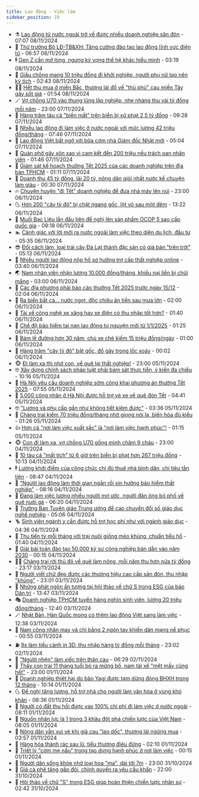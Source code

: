 ```yaml
---
title: Lao động - Việc làm
sidebar_position: 19
---
```


<!-- dantri-lao-dong-viec-lam:START -->
- ⚗️ [Lao động từ nước ngoài trở về được nhiều doanh nghiệp săn đón](https://dantri.com.vn/lao-dong-viec-lam/lao-dong-tu-nuoc-ngoai-tro-ve-duoc-nhieu-doanh-nghiep-san-don-20241108134617015.htm) - 07:07 08/11/2024
- 🙉 [Thứ trưởng Bộ LĐ-TB&amp;XH: Tăng cường đào tạo lao động lĩnh vực điện tử](https://dantri.com.vn/lao-dong-viec-lam/thu-truong-bo-ld-tbxh-tang-cuong-dao-tao-lao-dong-linh-vuc-dien-tu-20241108131002645.htm) - 06:57 08/11/2024
- 🕴 [Gen Z cần mở lòng, ngưng kỳ vọng thế hệ khác hiểu mình](https://dantri.com.vn/lao-dong-viec-lam/gen-z-can-mo-long-ngung-ky-vong-the-he-khac-hieu-minh-20241107170027664.htm) - 03:19 08/11/2024
- 🧐 [Giấu chồng mang 10 triệu đồng đi khởi nghiệp, người phụ nữ tạo nên kỳ tích](https://dantri.com.vn/lao-dong-viec-lam/giau-chong-mang-10-trieu-dong-di-khoi-nghiep-nguoi-phu-nu-tao-nen-ky-tich-20241108075510527.htm) - 02:43 08/11/2024
- 🧑‍💻 [Hết thu mua ở miền Bắc, thương lái đổ về &quot;thủ phủ&quot; cau miền Tây gây sốt giá](https://dantri.com.vn/lao-dong-viec-lam/het-thu-mua-o-mien-bac-thuong-lai-do-ve-thu-phu-cau-mien-tay-gay-sot-gia-20241105163459917.htm) - 01:54 08/11/2024
- 🪄 [Vợ chồng U70 vào thung lũng lập nghiệp, nhẹ nhàng thu vài tỷ đồng mỗi năm](https://dantri.com.vn/lao-dong-viec-lam/vo-chong-u70-vao-thung-lung-lap-nghiep-nhe-nhang-thu-vai-ty-dong-moi-nam-20241107120845089.htm) - 23:00 07/11/2024
- 🦣 [Hàng trăm tàu cá &quot;biến mất&quot; trên biển bị xử phạt 2,5 tỷ đồng](https://dantri.com.vn/lao-dong-viec-lam/hang-tram-tau-ca-bien-mat-tren-bien-bi-xu-phat-25-ty-dong-20241107153759396.htm) - 09:28 07/11/2024
- 🎡 [Nhiều lao động đi làm việc ở nước ngoài với mức lương 42 triệu đồng/tháng](https://dantri.com.vn/lao-dong-viec-lam/nhieu-lao-dong-di-lam-viec-o-nuoc-ngoai-voi-muc-luong-42-trieu-dongthang-20241107113315416.htm) - 07:46 07/11/2024
- 🦍 [Lao động Việt bất ngờ với bữa cơm nhà Giám đốc Nhật mời](https://dantri.com.vn/lao-dong-viec-lam/lao-dong-viet-bat-ngo-voi-bua-com-nha-giam-doc-nhat-moi-20241106123643840.htm) - 05:04 07/11/2024
- 🫶 [Quán phở gây xôn xao vì cam kết đền 200 triệu nếu trách oan nhân viên](https://dantri.com.vn/lao-dong-viec-lam/quan-pho-gay-xon-xao-vi-cam-ket-den-200-trieu-neu-trach-oan-nhan-vien-20241106103732080.htm) - 01:46 07/11/2024
- 🥸 [Giám sát kế hoạch thưởng Tết 2025 của các doanh nghiệp trên địa bàn TPHCM](https://dantri.com.vn/lao-dong-viec-lam/giam-sat-ke-hoach-thuong-tet-2025-cua-cac-doanh-nghiep-tren-dia-ban-tphcm-20241107054356639.htm) - 01:11 07/11/2024
- 🎡 [Doanh thu 45 tỷ đồng, lãi 20 tỷ, nông dân giỏi nhất nước kể chuyện làm giàu](https://dantri.com.vn/lao-dong-viec-lam/doanh-thu-45-ty-dong-lai-20-ty-nong-dan-gioi-nhat-nuoc-ke-chuyen-lam-giau-20241106014537043.htm) - 00:30 07/11/2024
- 🔥 [Chuyện huyện &quot;đi Tết&quot; doanh nghiệp để đưa nhà máy lên núi](https://dantri.com.vn/lao-dong-viec-lam/chuyen-huyen-di-tet-doanh-nghiep-de-dua-nha-may-len-nui-20241101174753543.htm) - 23:00 06/11/2024
- 🌜 [Hơn 200 &quot;cây tỷ đô&quot; bị chặt ngang gốc, lột vỏ sau một đêm](https://dantri.com.vn/lao-dong-viec-lam/hon-200-cay-ty-do-bi-chat-ngang-goc-lot-vo-sau-mot-dem-20241106183643544.htm) - 13:22 06/11/2024
- 🤭 [Muối Bạc Liêu lần đầu tiên đề nghị lên sản phẩm OCOP 5 sao cấp quốc gia](https://dantri.com.vn/lao-dong-viec-lam/muoi-bac-lieu-lan-dau-tien-de-nghi-len-san-pham-ocop-5-sao-cap-quoc-gia-20241106153849287.htm) - 09:18 06/11/2024
- 🏊 [Cảnh giác với lời mời ra nước ngoài làm việc theo diện du lịch, đầu tư](https://dantri.com.vn/lao-dong-viec-lam/canh-giac-voi-loi-moi-ra-nuoc-ngoai-lam-viec-theo-dien-du-lich-dau-tu-20241106121616638.htm) - 05:35 06/11/2024
- 😎 [Đổi cách làm, loại trái cây Đà Lạt thành đặc sản có giá bán &quot;trên trời&quot;](https://dantri.com.vn/lao-dong-viec-lam/doi-cach-lam-loai-trai-cay-da-lat-thanh-dac-san-co-gia-ban-tren-troi-20241106101642631.htm) - 05:13 06/11/2024
- 🤖 [Nhiều người lao động nộp hồ sơ hưởng trợ cấp thất nghiệp online](https://dantri.com.vn/lao-dong-viec-lam/nhieu-nguoi-lao-dong-nop-ho-so-huong-tro-cap-that-nghiep-online-20241102172432025.htm) - 03:40 06/11/2024
- 🌏 [Nam nhân viên nhận lương 10.000 đồng/tháng, khiếu nại liền bị chửi mắng](https://dantri.com.vn/lao-dong-viec-lam/nam-nhan-vien-nhan-luong-10000-dongthang-khieu-nai-lien-bi-chui-mang-20241105170017481.htm) - 03:00 06/11/2024
- 🦏 [Các địa phương phải báo cáo thưởng Tết 2025 trước ngày 15/12](https://dantri.com.vn/lao-dong-viec-lam/cac-dia-phuong-phai-bao-cao-thuong-tet-2025-truoc-ngay-1512-20241106084420685.htm) - 02:04 06/11/2024
- 🤔 [Ra biển bắt cá… nước ngọt, độc chiêu ăn tiền sau mưa lớn](https://dantri.com.vn/lao-dong-viec-lam/ra-bien-bat-ca-nuoc-ngot-doc-chieu-an-tien-sau-mua-lon-20241105185138754.htm) - 02:00 06/11/2024
- 🌮 [Tài xế công nghệ xe xăng hay xe điện có thu nhập tốt hơn?](https://dantri.com.vn/lao-dong-viec-lam/tai-xe-cong-nghe-xe-xang-hay-xe-dien-co-thu-nhap-tot-hon-20241106044639625.htm) - 01:40 06/11/2024
- 💪 [Chế độ bảo hiểm tai nạn lao động tự nguyện mới từ 1/1/2025](https://dantri.com.vn/lao-dong-viec-lam/che-do-bao-hiem-tai-nan-lao-dong-tu-nguyen-moi-tu-112025-20241106070342617.htm) - 01:25 06/11/2024
- 💪 [Bám lề đường hơn 30 năm, chủ xe chè kiếm 15 triệu đồng/ngày](https://dantri.com.vn/lao-dong-viec-lam/bam-le-duong-hon-30-nam-chu-xe-che-kiem-15-trieu-dongngay-20241105144105455.htm) - 01:00 06/11/2024
- 🦒 [Hàng trăm &quot;cây tỷ đô&quot; bật gốc, đổ gãy trong lốc xoáy](https://dantri.com.vn/lao-dong-viec-lam/hang-tram-cay-ty-do-bat-goc-do-gay-trong-loc-xoay-20241105214201285.htm) - 00:02 06/11/2024
- 🐵 [Đi làm xa thì nhớ con, về quê lại thất nghiệp!](https://dantri.com.vn/lao-dong-viec-lam/di-lam-xa-thi-nho-con-ve-que-lai-that-nghiep-20241101162308644.htm) - 23:00 05/11/2024
- 🤓 [Xây dựng chính sách pháp luật phải bám sát thực tiễn, ý kiến đa chiều](https://dantri.com.vn/lao-dong-viec-lam/xay-dung-chinh-sach-phap-luat-phai-bam-sat-thuc-tien-y-kien-da-chieu-20241105162223760.htm) - 10:16 05/11/2024
- 🧐 [Hà Nội yêu cầu doanh nghiệp sớm công khai phương án thưởng Tết 2025](https://dantri.com.vn/lao-dong-viec-lam/ha-noi-yeu-cau-doanh-nghiep-som-cong-khai-phuong-an-thuong-tet-2025-20241105144331224.htm) - 07:55 05/11/2024
- 💪 [5.000 công nhân ở Hà Nội được hỗ trợ vé xe về quê đón Tết](https://dantri.com.vn/lao-dong-viec-lam/5000-cong-nhan-o-ha-noi-duoc-ho-tro-ve-xe-ve-que-don-tet-20241105111402160.htm) - 04:41 05/11/2024
- 🤓 [&quot;Lương và phụ cấp gần như không tiết kiệm được&quot;](https://dantri.com.vn/lao-dong-viec-lam/luong-va-phu-cap-gan-nhu-khong-tiet-kiem-duoc-20241105101854577.htm) - 03:36 05/11/2024
- 💯 [Chàng trai kiếm 70 triệu đồng/tháng nhờ giọng nói lạ, biến hóa đủ kiểu](https://dantri.com.vn/lao-dong-viec-lam/chang-trai-kiem-70-trieu-dongthang-nho-giong-noi-la-bien-hoa-du-kieu-20241104182947148.htm) - 01:26 05/11/2024
- 👍 [Hơn cả &quot;nơi làm việc xuất sắc&quot; là &quot;nơi làm việc hạnh phúc&quot;!](https://dantri.com.vn/lao-dong-viec-lam/hon-ca-noi-lam-viec-xuat-sac-la-noi-lam-viec-hanh-phuc-20241104143038353.htm) - 01:15 05/11/2024
- 🐵 [Con đi làm xa, vợ chồng U70 gồng mình chăm 9 cháu](https://dantri.com.vn/lao-dong-viec-lam/con-di-lam-xa-vo-chong-u70-gong-minh-cham-9-chau-20241024183119002.htm) - 23:00 04/11/2024
- 💂 [10 tàu cá &quot;mất tích&quot; từ 6 giờ trên biển bị phạt hơn 267 triệu đồng](https://dantri.com.vn/lao-dong-viec-lam/10-tau-ca-mat-tich-tu-6-gio-tren-bien-bi-phat-hon-267-trieu-dong-20241104164929811.htm) - 10:13 04/11/2024
- 🕴 [Lương khởi điểm của công chức chỉ đủ thuê nhà bình dân, chi tiêu tằn tiện](https://dantri.com.vn/lao-dong-viec-lam/luong-khoi-diem-cua-cong-chuc-chi-du-thue-nha-binh-dan-chi-tieu-tan-tien-20241104153519748.htm) - 08:47 04/11/2024
- 👀 [&quot;Người lao động làm thời gian ngắn rồi xin hưởng bảo hiểm thất nghiệp&quot;](https://dantri.com.vn/lao-dong-viec-lam/nguoi-lao-dong-lam-thoi-gian-ngan-roi-xin-huong-bao-hiem-that-nghiep-20241104144510684.htm) - 08:16 04/11/2024
- 🦄 [Đang làm việc lương nhiều người mơ ước, người đàn ông bỏ phố về quê nuôi gà](https://dantri.com.vn/lao-dong-viec-lam/dang-lam-viec-luong-nhieu-nguoi-mo-uoc-nguoi-dan-ong-bo-pho-ve-que-nuoi-ga-20241102142201635.htm) - 06:20 04/11/2024
- 🔭 [Trưởng Ban Tuyên giáo Trung ương đề cao chuyển đổi số giáo dục nghề nghiệp](https://dantri.com.vn/lao-dong-viec-lam/truong-ban-tuyen-giao-trung-uong-de-cao-chuyen-doi-so-giao-duc-nghe-nghiep-20241104113652725.htm) - 05:06 04/11/2024
- 🪜 [Sinh viên ngành y cần được hỗ trợ học phí như với ngành giáo dục](https://dantri.com.vn/lao-dong-viec-lam/sinh-vien-nganh-y-can-duoc-ho-tro-hoc-phi-nhu-voi-nganh-giao-duc-20241104112041616.htm) - 04:36 04/11/2024
- 🌊 [Thu tiền tỷ mỗi tháng với trại nuôi giống mèo khủng, chuẩn tiểu hổ](https://dantri.com.vn/lao-dong-viec-lam/thu-tien-ty-moi-thang-voi-trai-nuoi-giong-meo-khung-chuan-tieu-ho-20241104010058116.htm) - 01:40 04/11/2024
- 💯 [Giải bài toán đào tạo 50.000 kỹ sư công nghiệp bán dẫn vào năm 2030](https://dantri.com.vn/lao-dong-viec-lam/giai-bai-toan-dao-tao-50000-ky-su-cong-nghiep-ban-dan-vao-nam-2030-20241103211725546.htm) - 00:15 04/11/2024
- 👨‍🏫 [Chàng trai rời thủ đô về quê làm nông, mỗi năm thu hơn nửa tỷ đồng](https://dantri.com.vn/lao-dong-viec-lam/chang-trai-roi-thu-do-ve-que-lam-nong-moi-nam-thu-hon-nua-ty-dong-20241103092624460.htm) - 23:17 03/11/2024
- 🙉 [Người viết chữ đẹp được các thương hiệu cao cấp săn đón, thu nhập &quot;khủng&quot;](https://dantri.com.vn/lao-dong-viec-lam/nguoi-viet-chu-dep-duoc-cac-thuong-hieu-cao-cap-san-don-thu-nhap-khung-20241103214020337.htm) - 23:01 03/11/2024
- 🦄 [Những phát ngôn ấn tượng tại hội thảo về chữ S trong ESG của báo Dân trí](https://dantri.com.vn/lao-dong-viec-lam/nhung-phat-ngon-an-tuong-tai-hoi-thao-ve-chu-s-trong-esg-cua-bao-dan-tri-20241101172521333.htm) - 13:47 03/11/2024
- 🎭 [Doanh nghiệp TPHCM tuyển hàng nghìn sinh viên, lương 20 triệu đồng/tháng](https://dantri.com.vn/lao-dong-viec-lam/doanh-nghiep-tphcm-tuyen-hang-nghin-sinh-vien-luong-20-trieu-dongthang-20241103130724581.htm) - 12:40 03/11/2024
- 🪄 [Nhật Bản, Hàn Quốc mong có thêm lao động Việt sang làm việc](https://dantri.com.vn/lao-dong-viec-lam/nhat-ban-han-quoc-mong-co-them-lao-dong-viet-sang-lam-viec-20241103185217614.htm) - 12:38 03/11/2024
- 🌁 [Nam công nhân may vá chỉ bằng 2 ngón tay khiến dân mạng nể phục](https://dantri.com.vn/lao-dong-viec-lam/nam-cong-nhan-may-va-chi-bang-2-ngon-tay-khien-dan-mang-ne-phuc-20241103003446532.htm) - 00:55 03/11/2024
- ⛽️ [9x làm tiểu cảnh in 3D, thu nhập hàng tỷ đồng mỗi tháng](https://dantri.com.vn/lao-dong-viec-lam/9x-lam-tieu-canh-in-3d-thu-nhap-hang-ty-dong-moi-thang-20241102161018224.htm) - 23:02 02/11/2024
- 🤩 [&quot;Người nhện&quot; làm xiếc trên thân cau](https://dantri.com.vn/lao-dong-viec-lam/nguoi-nhen-lam-xiec-tren-than-cau-20241102105452591.htm) - 06:29 02/11/2024
- 🌝 [Thấy con trai 11 tháng tuổi bò ra mừng bố, nam tài xế &quot;mệt mấy cũng hết&quot;](https://dantri.com.vn/lao-dong-viec-lam/thay-con-trai-11-thang-tuoi-bo-ra-mung-bo-nam-tai-xe-met-may-cung-het-20241101180338475.htm) - 23:00 01/11/2024
- 🤗 [Doanh nghiệp thiệt hại do bão Yagi được tạm dừng đóng BHXH trong 12 tháng](https://dantri.com.vn/lao-dong-viec-lam/doanh-nghiep-thiet-hai-do-bao-yagi-duoc-tam-dung-dong-bhxh-trong-12-thang-20241101160332820.htm) - 10:14 01/11/2024
- 🌜 [Đề nghị tăng lương, hỗ trợ nhà cho người làm văn hóa ở vùng khó khăn](https://dantri.com.vn/lao-dong-viec-lam/de-nghi-tang-luong-ho-tro-nha-cho-nguoi-lam-van-hoa-o-vung-kho-khan-20241101152257415.htm) - 08:36 01/11/2024
- 👀 [Người có đất thu hồi được vay 100% chi phí đi làm việc ở nước ngoài](https://dantri.com.vn/lao-dong-viec-lam/nguoi-co-dat-thu-hoi-duoc-vay-100-chi-phi-di-lam-viec-o-nuoc-ngoai-20241101142317951.htm) - 08:11 01/11/2024
- 🫣 [Nguồn nhân lực là 1 trong 3 khâu đột phá chiến lược của Việt Nam](https://dantri.com.vn/lao-dong-viec-lam/nguon-nhan-luc-la-1-trong-3-khau-dot-pha-chien-luoc-cua-viet-nam-20241101144943649.htm) - 08:05 01/11/2024
- 🧠 [Nông dân vẫn vui vẻ khi giá cau &quot;lao dốc&quot;, thương lái ngừng mua](https://dantri.com.vn/lao-dong-viec-lam/nong-dan-van-vui-ve-khi-gia-cau-lao-doc-thuong-lai-ngung-mua-20241101091202542.htm) - 03:57 01/11/2024
- 🎊 [Hàng hóa thành rác sau lũ, tiểu thương điêu đứng](https://dantri.com.vn/lao-dong-viec-lam/hang-hoa-thanh-rac-sau-lu-tieu-thuong-dieu-dung-20241101075632381.htm) - 02:10 01/11/2024
- 🧰 [Triết lý &quot;cơm mẹ nấu&quot; trong tạo dựng hạnh phúc ở nơi làm việc](https://dantri.com.vn/lao-dong-viec-lam/triet-ly-com-me-nau-trong-tao-dung-hanh-phuc-o-noi-lam-viec-20241030224436682.htm) - 00:15 01/11/2024
- 🐘 [Người dân sống khỏe nhờ loại hoa &quot;ma&quot;, dài tới 7m](https://dantri.com.vn/lao-dong-viec-lam/nguoi-dan-song-khoe-nho-loai-hoa-ma-dai-toi-7m-20241031192402569.htm) - 23:00 31/10/2024
- 🥳 [Giá cà phê tăng gấp đôi, chính quyền ra yêu cầu khẩn](https://dantri.com.vn/lao-dong-viec-lam/gia-ca-phe-tang-gap-doi-chinh-quyen-ra-yeu-cau-khan-20241031172852313.htm) - 22:00 31/10/2024
- 🐎 [Hội thảo về chữ &quot;S&quot; trong ESG giúp hoàn thiện chiến lược nhân sự](https://dantri.com.vn/lao-dong-viec-lam/hoi-thao-ve-chu-s-trong-esg-giup-hoan-thien-chien-luoc-nhan-su-20241030213421720.htm) - 02:42 31/10/2024<!-- dantri-lao-dong-viec-lam:END -->
